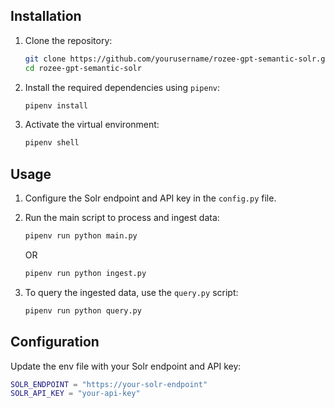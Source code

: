 ## Installation

1. Clone the repository:

    ```bash
    git clone https://github.com/yourusername/rozee-gpt-semantic-solr.git
    cd rozee-gpt-semantic-solr
    ```

2. Install the required dependencies using `pipenv`:

    ```bash
    pipenv install
    ```

3. Activate the virtual environment:

    ```bash
    pipenv shell
    ```

## Usage

1. Configure the Solr endpoint and API key in the `config.py` file.

2. Run the main script to process and ingest data:

    ```bash
    pipenv run python main.py
    ```
    OR

    ```bash
    pipenv run python ingest.py
    ```

3. To query the ingested data, use the `query.py` script:

    ```bash
    pipenv run python query.py
    ```

## Configuration

Update the env file with your Solr endpoint and API key:

```g
SOLR_ENDPOINT = "https://your-solr-endpoint"
SOLR_API_KEY = "your-api-key"
```
